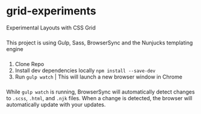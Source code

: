 # grid-experiments
Experimental Layouts with CSS Grid

###
This project is using Gulp, Sass, BrowserSync and the Nunjucks templating engine

###
1. Clone Repo
2. Install dev dependencies locally `npm install --save-dev`
3. Run `gulp watch` | This will launch a new browser window in Chrome 

###
While `gulp watch` is running, BrowserSync will automatically detect changes to `.scss`, `.html`, and `.njk` files.
When a change is detected, the browser will automatically update with your updates. 


